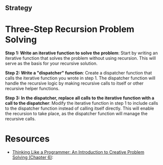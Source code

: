 ## Strategy 

# Three-Step Recursion Problem Solving
**Step 1: Write an iterative function to solve the problem**: Start by writing an iterative function that solves the problem without using recursion. This will serve as the basis for your recursive solution.

**Step 2: Write a "dispatcher" function**: Create a dispatcher function that calls the iterative function you wrote in step 1. The dispatcher function will handle the recursive logic by making recursive calls to itself or other recursive helper functions.

**Step 3: In the dispatcher, replace all calls to the iterative function with a call to the dispatcher**: Modify the iterative function in step 1 to include calls to the dispatcher function instead of calling itself directly. This will enable the recursion to take place, as the dispatcher function will manage the recursive calls.


# Resources 
- [Thinking Like a Programmer: An Introduction to Creative Problem Solving (Chapter 6)][1]: 



[1]: https://nostarch.com/download/samples/TLAP_ch6.pdf
